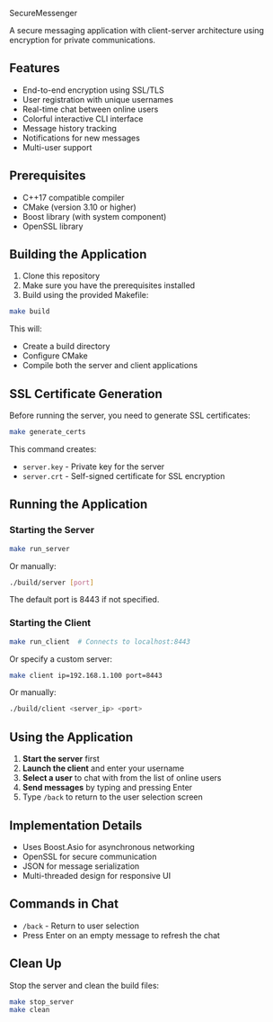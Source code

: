SecureMessenger

A secure messaging application with client-server architecture using encryption for private communications.

## Features

- End-to-end encryption using SSL/TLS
- User registration with unique usernames
- Real-time chat between online users
- Colorful interactive CLI interface
- Message history tracking
- Notifications for new messages
- Multi-user support

## Prerequisites

- C++17 compatible compiler
- CMake (version 3.10 or higher)
- Boost library (with system component)
- OpenSSL library

## Building the Application

1. Clone this repository
2. Make sure you have the prerequisites installed
3. Build using the provided Makefile:

```bash
make build
```

This will:
- Create a build directory
- Configure CMake
- Compile both the server and client applications

## SSL Certificate Generation

Before running the server, you need to generate SSL certificates:

```bash
make generate_certs
```

This command creates:
- `server.key` - Private key for the server
- `server.crt` - Self-signed certificate for SSL encryption

## Running the Application

### Starting the Server

```bash
make run_server
```

Or manually:

```bash
./build/server [port]
```

The default port is 8443 if not specified.

### Starting the Client

```bash
make run_client  # Connects to localhost:8443
```

Or specify a custom server:

```bash
make client ip=192.168.1.100 port=8443
```

Or manually:

```bash
./build/client <server_ip> <port>
```

## Using the Application

1. **Start the server** first
2. **Launch the client** and enter your username
3. **Select a user** to chat with from the list of online users
4. **Send messages** by typing and pressing Enter
5. Type `/back` to return to the user selection screen

## Implementation Details

- Uses Boost.Asio for asynchronous networking
- OpenSSL for secure communication
- JSON for message serialization
- Multi-threaded design for responsive UI

## Commands in Chat

- `/back` - Return to user selection
- Press Enter on an empty message to refresh the chat

## Clean Up

Stop the server and clean the build files:

```bash
make stop_server
make clean

